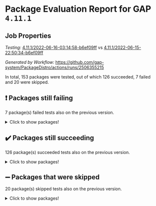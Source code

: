 # Package Evaluation Report for GAP `4.11.1`

## Job Properties

*Testing:* [4.11.1/2022-06-16-03:14:58-b6ef09ff](https://github.com/gap-system/PackageDistro/blob/data/reports/4.11.1/2022-06-16-03:14:58-b6ef09ff) vs [4.11.1/2022-06-15-22:50:34-b6ef09ff](https://github.com/gap-system/PackageDistro/blob/data/reports/4.11.1/2022-06-15-22:50:34-b6ef09ff)

*Generated by Workflow:* https://github.com/gap-system/PackageDistro/actions/runs/2506355215

In total, 153 packages were tested, out of which 126 succeeded, 7 failed and 20 were skipped.

## :exclamation: Packages still failing

7 package(s) failed tests also on the previous version.
<details><summary>Click to show packages!</summary>

- fining 1.4.1 [(failure)](https://github.com/gap-system/PackageDistro/runs/6911455965?check_suite_focus=true)
- francy 1.2.4 [(failure)](https://github.com/gap-system/PackageDistro/runs/6911456262?check_suite_focus=true)
- hap 1.41 [(failure)](https://github.com/gap-system/PackageDistro/runs/6911456869?check_suite_focus=true)
- normalizinterface 1.3.2 [(failure)](https://github.com/gap-system/PackageDistro/runs/6911458410?check_suite_focus=true)
- packagemanager 1.2 [(failure)](https://github.com/gap-system/PackageDistro/runs/6911458644?check_suite_focus=true)
- recog 1.3.2 [(failure)](https://github.com/gap-system/PackageDistro/runs/6911459380?check_suite_focus=true)
- semigroups 4.0.0 [(failure)](https://github.com/gap-system/PackageDistro/runs/6911459746?check_suite_focus=true)
</details>

## :heavy_check_mark: Packages still succeeding

126 package(s) succeeded tests also on the previous version.
<details><summary>Click to show packages!</summary>

- ace 5.4 [(success)](https://github.com/gap-system/PackageDistro/runs/6911453719?check_suite_focus=true)
- aclib 1.3.2 [(success)](https://github.com/gap-system/PackageDistro/runs/6911453774?check_suite_focus=true)
- agt 0.2 [(success)](https://github.com/gap-system/PackageDistro/runs/6911453830?check_suite_focus=true)
- alnuth 3.2.1 [(success)](https://github.com/gap-system/PackageDistro/runs/6911453883?check_suite_focus=true)
- anupq 3.2.6 [(success)](https://github.com/gap-system/PackageDistro/runs/6911453937?check_suite_focus=true)
- atlasrep 2.1.2 [(success)](https://github.com/gap-system/PackageDistro/runs/6911453991?check_suite_focus=true)
- autodoc 2022.03.10 [(success)](https://github.com/gap-system/PackageDistro/runs/6911454062?check_suite_focus=true)
- automata 1.15 [(success)](https://github.com/gap-system/PackageDistro/runs/6911454123?check_suite_focus=true)
- automgrp 1.3.2 [(success)](https://github.com/gap-system/PackageDistro/runs/6911454194?check_suite_focus=true)
- autpgrp 1.10.2 [(success)](https://github.com/gap-system/PackageDistro/runs/6911454278?check_suite_focus=true)
- cap 2022.06-03 [(success)](https://github.com/gap-system/PackageDistro/runs/6911454340?check_suite_focus=true)
- caratinterface 2.3.3 [(success)](https://github.com/gap-system/PackageDistro/runs/6911454411?check_suite_focus=true)
- cddinterface 2020.06.24 [(success)](https://github.com/gap-system/PackageDistro/runs/6911454483?check_suite_focus=true)
- circle 1.6.5 [(success)](https://github.com/gap-system/PackageDistro/runs/6911454548?check_suite_focus=true)
- classicpres 1.22 [(success)](https://github.com/gap-system/PackageDistro/runs/6911454637?check_suite_focus=true)
- cohomolo 1.6.10 [(success)](https://github.com/gap-system/PackageDistro/runs/6911454706?check_suite_focus=true)
- congruence 1.2.4 [(success)](https://github.com/gap-system/PackageDistro/runs/6911454753?check_suite_focus=true)
- corelg 1.56 [(success)](https://github.com/gap-system/PackageDistro/runs/6911454805?check_suite_focus=true)
- crime 1.6 [(success)](https://github.com/gap-system/PackageDistro/runs/6911454854?check_suite_focus=true)
- crisp 1.4.5 [(success)](https://github.com/gap-system/PackageDistro/runs/6911454909?check_suite_focus=true)
- crypting 0.10 [(success)](https://github.com/gap-system/PackageDistro/runs/6911454966?check_suite_focus=true)
- cryst 4.1.24 [(success)](https://github.com/gap-system/PackageDistro/runs/6911455011?check_suite_focus=true)
- crystcat 1.1.9 [(success)](https://github.com/gap-system/PackageDistro/runs/6911455069?check_suite_focus=true)
- ctbllib 1.3.4 [(success)](https://github.com/gap-system/PackageDistro/runs/6911455127?check_suite_focus=true)
- cubefree 1.19 [(success)](https://github.com/gap-system/PackageDistro/runs/6911455211?check_suite_focus=true)
- curlinterface 2.2.2 [(success)](https://github.com/gap-system/PackageDistro/runs/6911455272?check_suite_focus=true)
- cvec 2.7.5 [(success)](https://github.com/gap-system/PackageDistro/runs/6911455321?check_suite_focus=true)
- datastructures 0.2.7 [(success)](https://github.com/gap-system/PackageDistro/runs/6911455379?check_suite_focus=true)
- deepthought 1.0.5 [(success)](https://github.com/gap-system/PackageDistro/runs/6911455437?check_suite_focus=true)
- design 1.7 [(success)](https://github.com/gap-system/PackageDistro/runs/6911455510?check_suite_focus=true)
- difsets 2.3.1 [(success)](https://github.com/gap-system/PackageDistro/runs/6911455584?check_suite_focus=true)
- digraphs 1.5.3 [(success)](https://github.com/gap-system/PackageDistro/runs/6911455643?check_suite_focus=true)
- edim 1.3.5 [(success)](https://github.com/gap-system/PackageDistro/runs/6911455698?check_suite_focus=true)
- example 4.3.1 [(success)](https://github.com/gap-system/PackageDistro/runs/6911455753?check_suite_focus=true)
- factint 1.6.3 [(success)](https://github.com/gap-system/PackageDistro/runs/6911455801?check_suite_focus=true)
- ferret 1.0.7 [(success)](https://github.com/gap-system/PackageDistro/runs/6911455872?check_suite_focus=true)
- fga 1.4.0 [(success)](https://github.com/gap-system/PackageDistro/runs/6911455930?check_suite_focus=true)
- float 1.0.3 [(success)](https://github.com/gap-system/PackageDistro/runs/6911456010?check_suite_focus=true)
- format 1.4.3 [(success)](https://github.com/gap-system/PackageDistro/runs/6911456068?check_suite_focus=true)
- forms 1.2.7 [(success)](https://github.com/gap-system/PackageDistro/runs/6911456118?check_suite_focus=true)
- fplsa 1.2.5 [(success)](https://github.com/gap-system/PackageDistro/runs/6911456157?check_suite_focus=true)
- fr 2.4.8 [(success)](https://github.com/gap-system/PackageDistro/runs/6911456216?check_suite_focus=true)
- fwtree 1.3 [(success)](https://github.com/gap-system/PackageDistro/runs/6911456295?check_suite_focus=true)
- gbnp 1.0.5 [(success)](https://github.com/gap-system/PackageDistro/runs/6911456327?check_suite_focus=true)
- generalizedmorphismsforcap 2022.05-01 [(success)](https://github.com/gap-system/PackageDistro/runs/6911456374?check_suite_focus=true)
- genss 1.6.6 [(success)](https://github.com/gap-system/PackageDistro/runs/6911456433?check_suite_focus=true)
- gradedringforhomalg 2022.03-01 [(success)](https://github.com/gap-system/PackageDistro/runs/6911456488?check_suite_focus=true)
- grape 4.8.5 [(success)](https://github.com/gap-system/PackageDistro/runs/6911456556?check_suite_focus=true)
- groupoids 1.69 [(success)](https://github.com/gap-system/PackageDistro/runs/6911456618?check_suite_focus=true)
- grpconst 2.6.2 [(success)](https://github.com/gap-system/PackageDistro/runs/6911456668?check_suite_focus=true)
- guarana 0.96.3 [(success)](https://github.com/gap-system/PackageDistro/runs/6911456736?check_suite_focus=true)
- guava 3.16 [(success)](https://github.com/gap-system/PackageDistro/runs/6911456812?check_suite_focus=true)
- hapcryst 0.1.14 [(success)](https://github.com/gap-system/PackageDistro/runs/6911456917?check_suite_focus=true)
- hecke 1.5.3 [(success)](https://github.com/gap-system/PackageDistro/runs/6911456968?check_suite_focus=true)
- help 3.5 [(success)](https://github.com/gap-system/PackageDistro/runs/6911457013?check_suite_focus=true)
- idrel 2.44 [(success)](https://github.com/gap-system/PackageDistro/runs/6911457072?check_suite_focus=true)
- images 1.3.1 [(success)](https://github.com/gap-system/PackageDistro/runs/6911457115?check_suite_focus=true)
- intpic 0.3.0 [(success)](https://github.com/gap-system/PackageDistro/runs/6911457173?check_suite_focus=true)
- io 4.7.2 [(success)](https://github.com/gap-system/PackageDistro/runs/6911457230?check_suite_focus=true)
- irredsol 1.4.3 [(success)](https://github.com/gap-system/PackageDistro/runs/6911457281?check_suite_focus=true)
- json 2.1.0 [(success)](https://github.com/gap-system/PackageDistro/runs/6911457337?check_suite_focus=true)
- jupyterkernel 1.4.1 [(success)](https://github.com/gap-system/PackageDistro/runs/6911457392?check_suite_focus=true)
- jupyterviz 1.5.1 [(success)](https://github.com/gap-system/PackageDistro/runs/6911457442?check_suite_focus=true)
- kan 1.34 [(success)](https://github.com/gap-system/PackageDistro/runs/6911457502?check_suite_focus=true)
- kbmag 1.5.9 [(success)](https://github.com/gap-system/PackageDistro/runs/6911457606?check_suite_focus=true)
- laguna 3.9.5 [(success)](https://github.com/gap-system/PackageDistro/runs/6911457646?check_suite_focus=true)
- liealgdb 2.2.1 [(success)](https://github.com/gap-system/PackageDistro/runs/6911457703?check_suite_focus=true)
- liepring 2.6 [(success)](https://github.com/gap-system/PackageDistro/runs/6911457755?check_suite_focus=true)
- liering 2.4.2 [(success)](https://github.com/gap-system/PackageDistro/runs/6911457814?check_suite_focus=true)
- linearalgebraforcap 2022.06-01 [(success)](https://github.com/gap-system/PackageDistro/runs/6911457867?check_suite_focus=true)
- loops 3.4.1 [(success)](https://github.com/gap-system/PackageDistro/runs/6911457923?check_suite_focus=true)
- lpres 1.0.3 [(success)](https://github.com/gap-system/PackageDistro/runs/6911457997?check_suite_focus=true)
- majoranaalgebras 1.4 [(success)](https://github.com/gap-system/PackageDistro/runs/6911458046?check_suite_focus=true)
- mapclass 1.4.5 [(success)](https://github.com/gap-system/PackageDistro/runs/6911458095?check_suite_focus=true)
- matgrp 0.64 [(success)](https://github.com/gap-system/PackageDistro/runs/6911458130?check_suite_focus=true)
- modisom 2.5.2 [(success)](https://github.com/gap-system/PackageDistro/runs/6911458165?check_suite_focus=true)
- modulepresentationsforcap 2022.05-03 [(success)](https://github.com/gap-system/PackageDistro/runs/6911458207?check_suite_focus=true)
- monoidalcategories 2022.05-06 [(success)](https://github.com/gap-system/PackageDistro/runs/6911458235?check_suite_focus=true)
- nconvex 2020.11-04 [(success)](https://github.com/gap-system/PackageDistro/runs/6911458278?check_suite_focus=true)
- nilmat 1.4.1 [(success)](https://github.com/gap-system/PackageDistro/runs/6911458324?check_suite_focus=true)
- nock 1.5 [(success)](https://github.com/gap-system/PackageDistro/runs/6911458363?check_suite_focus=true)
- nq 2.5.8 [(success)](https://github.com/gap-system/PackageDistro/runs/6911458446?check_suite_focus=true)
- numericalsgps 1.3.0 [(success)](https://github.com/gap-system/PackageDistro/runs/6911458507?check_suite_focus=true)
- openmath 11.5.1 [(success)](https://github.com/gap-system/PackageDistro/runs/6911458548?check_suite_focus=true)
- orb 4.8.4 [(success)](https://github.com/gap-system/PackageDistro/runs/6911458603?check_suite_focus=true)
- patternclass 2.4.2 [(success)](https://github.com/gap-system/PackageDistro/runs/6911458703?check_suite_focus=true)
- permut 2.0.4 [(success)](https://github.com/gap-system/PackageDistro/runs/6911458785?check_suite_focus=true)
- polenta 1.3.10 [(success)](https://github.com/gap-system/PackageDistro/runs/6911458868?check_suite_focus=true)
- polymaking 0.8.6 [(success)](https://github.com/gap-system/PackageDistro/runs/6911458918?check_suite_focus=true)
- primgrp 3.4.2 [(success)](https://github.com/gap-system/PackageDistro/runs/6911458983?check_suite_focus=true)
- profiling 2.5.0 [(success)](https://github.com/gap-system/PackageDistro/runs/6911459047?check_suite_focus=true)
- qpa 1.33 [(success)](https://github.com/gap-system/PackageDistro/runs/6911459099?check_suite_focus=true)
- quagroup 1.8.3 [(success)](https://github.com/gap-system/PackageDistro/runs/6911459154?check_suite_focus=true)
- radiroot 2.9 [(success)](https://github.com/gap-system/PackageDistro/runs/6911459210?check_suite_focus=true)
- rcwa 4.6.4 [(success)](https://github.com/gap-system/PackageDistro/runs/6911459263?check_suite_focus=true)
- rds 1.8 [(success)](https://github.com/gap-system/PackageDistro/runs/6911459327?check_suite_focus=true)
- repndecomp 1.2.1 [(success)](https://github.com/gap-system/PackageDistro/runs/6911459432?check_suite_focus=true)
- repsn 3.1.0 [(success)](https://github.com/gap-system/PackageDistro/runs/6911459513?check_suite_focus=true)
- resclasses 4.7.2 [(success)](https://github.com/gap-system/PackageDistro/runs/6911459592?check_suite_focus=true)
- scscp 2.3.1 [(success)](https://github.com/gap-system/PackageDistro/runs/6911459677?check_suite_focus=true)
- sglppow 2.2 [(success)](https://github.com/gap-system/PackageDistro/runs/6911459826?check_suite_focus=true)
- sgpviz 0.999.5 [(success)](https://github.com/gap-system/PackageDistro/runs/6911459913?check_suite_focus=true)
- simpcomp 2.1.14 [(success)](https://github.com/gap-system/PackageDistro/runs/6911459964?check_suite_focus=true)
- singular 2020.12.18 [(success)](https://github.com/gap-system/PackageDistro/runs/6911460019?check_suite_focus=true)
- sla 1.5.3 [(success)](https://github.com/gap-system/PackageDistro/runs/6911460107?check_suite_focus=true)
- smallgrp 1.5 [(success)](https://github.com/gap-system/PackageDistro/runs/6911460184?check_suite_focus=true)
- smallsemi 0.6.13 [(success)](https://github.com/gap-system/PackageDistro/runs/6911460249?check_suite_focus=true)
- sonata 2.9.4 [(success)](https://github.com/gap-system/PackageDistro/runs/6911460310?check_suite_focus=true)
- sophus 1.25 [(success)](https://github.com/gap-system/PackageDistro/runs/6911460367?check_suite_focus=true)
- spinsym 1.5.2 [(success)](https://github.com/gap-system/PackageDistro/runs/6911460432?check_suite_focus=true)
- symbcompcc 1.3.2 [(success)](https://github.com/gap-system/PackageDistro/runs/6911460493?check_suite_focus=true)
- thelma 1.3 [(success)](https://github.com/gap-system/PackageDistro/runs/6911460531?check_suite_focus=true)
- tomlib 1.2.9 [(success)](https://github.com/gap-system/PackageDistro/runs/6911460583?check_suite_focus=true)
- toric 1.9.5 [(success)](https://github.com/gap-system/PackageDistro/runs/6911460644?check_suite_focus=true)
- transgrp 3.6.2 [(success)](https://github.com/gap-system/PackageDistro/runs/6911460700?check_suite_focus=true)
- ugaly 4.0.2 [(success)](https://github.com/gap-system/PackageDistro/runs/6911460738?check_suite_focus=true)
- unipot 1.5 [(success)](https://github.com/gap-system/PackageDistro/runs/6911460802?check_suite_focus=true)
- unitlib 4.1.0 [(success)](https://github.com/gap-system/PackageDistro/runs/6911460852?check_suite_focus=true)
- utils 0.72 [(success)](https://github.com/gap-system/PackageDistro/runs/6911460911?check_suite_focus=true)
- uuid 0.7 [(success)](https://github.com/gap-system/PackageDistro/runs/6911460962?check_suite_focus=true)
- walrus 0.9991 [(success)](https://github.com/gap-system/PackageDistro/runs/6911461012?check_suite_focus=true)
- wedderga 4.10.2 [(success)](https://github.com/gap-system/PackageDistro/runs/6911461062?check_suite_focus=true)
- xmod 2.88 [(success)](https://github.com/gap-system/PackageDistro/runs/6911461144?check_suite_focus=true)
- xmodalg 1.22 [(success)](https://github.com/gap-system/PackageDistro/runs/6911461200?check_suite_focus=true)
- yangbaxter 0.10.0 [(success)](https://github.com/gap-system/PackageDistro/runs/6911461257?check_suite_focus=true)
- zeromqinterface 0.13 [(success)](https://github.com/gap-system/PackageDistro/runs/6911461311?check_suite_focus=true)
</details>

## :heavy_minus_sign: Packages that were skipped

20 package(s) skipped tests also on the previous version.
<details><summary>Click to show packages!</summary>

- 4ti2interface 2022.03-01 [(skipped)](https://github.com/gap-system/PackageDistro/runs/6911378496?check_suite_focus=true)
- browse 1.8.14 [(skipped)](https://github.com/gap-system/PackageDistro/runs/6911378496?check_suite_focus=true)
- examplesforhomalg 2022.03-01 [(skipped)](https://github.com/gap-system/PackageDistro/runs/6911378496?check_suite_focus=true)
- gapdoc 1.6.5 [(skipped)](https://github.com/gap-system/PackageDistro/runs/6911378496?check_suite_focus=true)
- gauss 2022.03-01 [(skipped)](https://github.com/gap-system/PackageDistro/runs/6911378496?check_suite_focus=true)
- gaussforhomalg 2022.03-01 [(skipped)](https://github.com/gap-system/PackageDistro/runs/6911378496?check_suite_focus=true)
- gradedmodules 2022.03-01 [(skipped)](https://github.com/gap-system/PackageDistro/runs/6911378496?check_suite_focus=true)
- homalg 2022.03-01 [(skipped)](https://github.com/gap-system/PackageDistro/runs/6911378496?check_suite_focus=true)
- homalgtocas 2022.03-01 [(skipped)](https://github.com/gap-system/PackageDistro/runs/6911378496?check_suite_focus=true)
- io_forhomalg 2022.03-01 [(skipped)](https://github.com/gap-system/PackageDistro/runs/6911378496?check_suite_focus=true)
- itc 1.5.1 [(skipped)](https://github.com/gap-system/PackageDistro/runs/6911378496?check_suite_focus=true)
- localizeringforhomalg 2022.03-01 [(skipped)](https://github.com/gap-system/PackageDistro/runs/6911378496?check_suite_focus=true)
- matricesforhomalg 2022.04-01 [(skipped)](https://github.com/gap-system/PackageDistro/runs/6911378496?check_suite_focus=true)
- modules 2022.03-01 [(skipped)](https://github.com/gap-system/PackageDistro/runs/6911378496?check_suite_focus=true)
- polycyclic 2.16 [(skipped)](https://github.com/gap-system/PackageDistro/runs/6911378496?check_suite_focus=true)
- ringsforhomalg 2022.04-01 [(skipped)](https://github.com/gap-system/PackageDistro/runs/6911378496?check_suite_focus=true)
- sco 2022.03-01 [(skipped)](https://github.com/gap-system/PackageDistro/runs/6911378496?check_suite_focus=true)
- toolsforhomalg 2022.05-01 [(skipped)](https://github.com/gap-system/PackageDistro/runs/6911378496?check_suite_focus=true)
- toricvarieties 2022.03.23 [(skipped)](https://github.com/gap-system/PackageDistro/runs/6911378496?check_suite_focus=true)
- xgap 4.31 [(skipped)](https://github.com/gap-system/PackageDistro/runs/6911378496?check_suite_focus=true)
</details>


